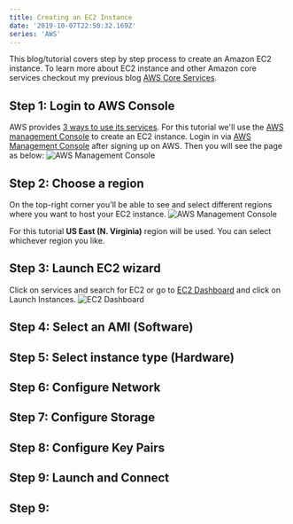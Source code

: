 ```yaml
---
title: Creating an EC2 Instance
date: '2019-10-07T22:50:32.169Z'
series: 'AWS'
---
```


This blog/tutorial covers step by step process to create an Amazon EC2 instance. To learn more about EC2 instance and other Amazon core services checkout my previous blog [AWS Core Services](/aws/aws-core-services#elastic-cloud-compute-ec2).

## Step 1: Login to AWS Console

AWS provides [3 ways to use its services](/aws#ways-to-use-aws). For this tutorial we'll use the [AWS management Console](/aws#aws-management-console) to create an EC2 instance. Login in via [AWS Management Console](https://aws.amazon.com/console/) after signing up on AWS. Then you will see the page as below:
![AWS Management Console](./images/aws/aws_management_console.png)

## Step 2: Choose a region

On the top-right corner you'll be able to see and select different regions where you want to host your EC2 instance.
![AWS Management Console](./images/aws/aws-region-selection.png)

For this tutorial **US East (N. Virginia)** region will be used. You can select whichever region you like.

## Step 3: Launch EC2 wizard
Click on services and search for EC2 or go to [EC2 Dashboard](https://console.aws.amazon.com/ec2/v2/home) and click on Launch Instances.
![EC2 Dashboard](./images/aws/aws-ec2-dashboard.png)


## Step 4: Select an AMI (Software)

## Step 5: Select instance type (Hardware)

## Step 6: Configure Network

## Step 7: Configure Storage

## Step 8: Configure Key Pairs

## Step 9: Launch and Connect

## Step 9:
